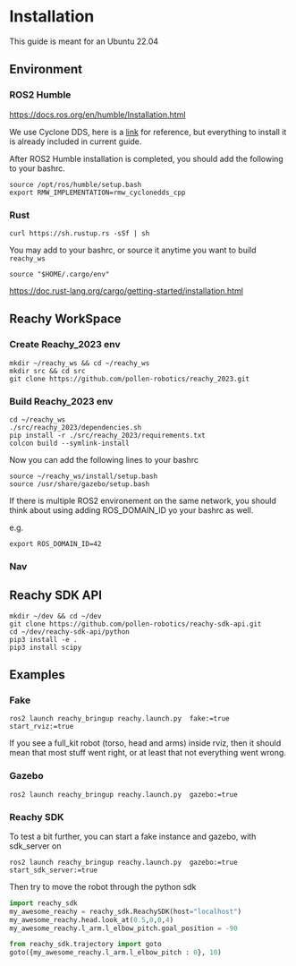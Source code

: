# Installation
This guide is meant for an Ubuntu 22.04
## Environment
### ROS2 Humble
https://docs.ros.org/en/humble/Installation.html

We use Cyclone DDS, here is a [link](https://docs.ros.org/en/humble/Installation/DDS-Implementations/Working-with-Eclipse-CycloneDDS.html) 
for reference, but everything to install it is already included in current guide.

After ROS2 Humble installation is completed, you should add the following to your bashrc.
```commandline
source /opt/ros/humble/setup.bash
export RMW_IMPLEMENTATION=rmw_cyclonedds_cpp
```

### Rust
```commandline
curl https://sh.rustup.rs -sSf | sh
```

You may add to your bashrc, or source it anytime you want to build `reachy_ws`
```commandline
source "$HOME/.cargo/env"
```

https://doc.rust-lang.org/cargo/getting-started/installation.html


## Reachy WorkSpace
### Create Reachy_2023 env

```commandline
mkdir ~/reachy_ws && cd ~/reachy_ws
mkdir src && cd src
git clone https://github.com/pollen-robotics/reachy_2023.git
```



### Build Reachy_2023 env

```commandline
cd ~/reachy_ws
./src/reachy_2023/dependencies.sh
pip install -r ./src/reachy_2023/requirements.txt
colcon build --symlink-install
```

Now you can add the following lines to your bashrc
```commandline
source ~/reachy_ws/install/setup.bash
source /usr/share/gazebo/setup.bash
```

If there is multiple ROS2 environement on the same network, you should think about using adding ROS_DOMAIN_ID yo your bashrc as well.

e.g.
```commandline
export ROS_DOMAIN_ID=42
```
### Nav


## Reachy SDK API

```commandline
mkdir ~/dev && cd ~/dev
git clone https://github.com/pollen-robotics/reachy-sdk-api.git
cd ~/dev/reachy-sdk-api/python
pip3 install -e .
pip3 install scipy
```

## Examples

### Fake

```commandline
ros2 launch reachy_bringup reachy.launch.py  fake:=true start_rviz:=true
```

If you see a full_kit robot (torso, head and arms) inside rviz, then it should mean that most stuff
went right, or at least that not everything went wrong.

### Gazebo
```commandline
ros2 launch reachy_bringup reachy.launch.py  gazebo:=true
```

### Reachy SDK
To test a bit further, you can start a fake instance and gazebo, with sdk_server on
```commandline
ros2 launch reachy_bringup reachy.launch.py  gazebo:=true start_sdk_server:=true
```
Then try to move the robot through the python sdk
```python
import reachy_sdk
my_awesome_reachy = reachy_sdk.ReachySDK(host="localhost")
my_awesome_reachy.head.look_at(0.5,0,0,4)
my_awesome_reachy.l_arm.l_elbow_pitch.goal_position = -90

from reachy_sdk.trajectory import goto
goto({my_awesome_reachy.l_arm.l_elbow_pitch : 0}, 10)

```